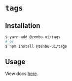 # `tags`

## Installation

```sh
$ yarn add @zenbu-ui/tags
# or
$ npm install @zenbu-ui/tags
```

## Usage

View docs [here](https://zenbu-ui.com/docs/components/tags).
